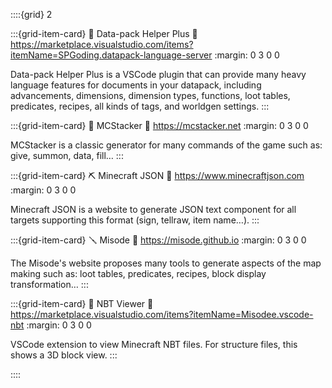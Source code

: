 ::::{grid} 2

:::{grid-item-card} 🔨 Data-pack Helper Plus
:link: https://marketplace.visualstudio.com/items?itemName=SPGoding.datapack-language-server
:margin: 0 3 0 0

Data-pack Helper Plus is a VSCode plugin that can provide many heavy language features for documents in your datapack, including advancements, dimensions, dimension types, functions, loot tables, predicates, recipes, all kinds of tags, and worldgen settings.
:::

:::{grid-item-card} 🔨 MCStacker
:link: https://mcstacker.net
:margin: 0 3 0 0

MCStacker is a classic generator for many commands of the game such as: give, summon, data, fill…
:::

:::{grid-item-card} ⛏️ Minecraft JSON
:link: https://www.minecraftjson.com
:margin: 0 3 0 0

Minecraft JSON is a website to generate JSON text component for all targets supporting this format (sign, tellraw, item name…).
:::

:::{grid-item-card} 🪛 Misode
:link: https://misode.github.io
:margin: 0 3 0 0

The Misode's website proposes many tools to generate aspects of the map making such as: loot tables, predicates, recipes, block display transformation…
:::

:::{grid-item-card} 🔧 NBT Viewer
:link: https://marketplace.visualstudio.com/items?itemName=Misodee.vscode-nbt
:margin: 0 3 0 0

VSCode extension to view Minecraft NBT files. For structure files, this shows a 3D block view.
:::

::::
